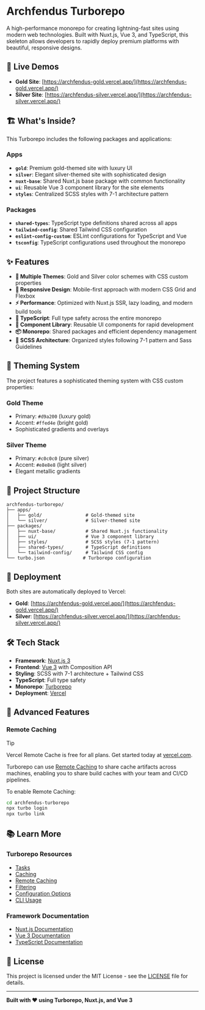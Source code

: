 # Archfendus Turborepo

A high-performance monorepo for creating lightning-fast sites using modern web technologies. Built with Nuxt.js, Vue 3, and TypeScript, this skeleton allows developers to rapidly deploy premium platforms with beautiful, responsive designs.

## 🚀 Live Demos

- **Gold Site**: [https://archfendus-gold.vercel.app/](https://archfendus-gold.vercel.app/)
- **Silver Site**: [https://archfendus-silver.vercel.app/](https://archfendus-silver.vercel.app/)

## 🏗️ What's Inside?

This Turborepo includes the following packages and applications:

### Apps

- **`gold`**: Premium gold-themed site with luxury UI
- **`silver`**: Elegant silver-themed site with sophisticated design
- **`nuxt-base`**: Shared Nuxt.js base package with common functionality
- **`ui`**: Reusable Vue 3 component library for the site elements
- **`styles`**: Centralized SCSS styles with 7-1 architecture pattern

### Packages

- **`shared-types`**: TypeScript type definitions shared across all apps
- **`tailwind-config`**: Shared Tailwind CSS configuration
- **`eslint-config-custom`**: ESLint configurations for TypeScript and Vue
- **`tsconfig`**: TypeScript configurations used throughout the monorepo

## ✨ Features

- **🎨 Multiple Themes**: Gold and Silver color schemes with CSS custom properties
- **📱 Responsive Design**: Mobile-first approach with modern CSS Grid and Flexbox
- **⚡ Performance**: Optimized with Nuxt.js SSR, lazy loading, and modern build tools
- **🔧 TypeScript**: Full type safety across the entire monorepo
- **🎯 Component Library**: Reusable UI components for rapid development
- **📦 Monorepo**: Shared packages and efficient dependency management
- **🎨 SCSS Architecture**: Organized styles following 7-1 pattern and Sass Guidelines

## 🎨 Theming System

The project features a sophisticated theming system with CSS custom properties:

### Gold Theme

- Primary: `#d9a200` (luxury gold)
- Accent: `#ffed4e` (bright gold)
- Sophisticated gradients and overlays

### Silver Theme

- Primary: `#c0c0c0` (pure silver)
- Accent: `#e8e8e8` (light silver)
- Elegant metallic gradients

## 📁 Project Structure

```
archfendus-turborepo/
├── apps/
│   ├── gold/                # Gold-themed site
│   └── silver/              # Silver-themed site
├── packages/
│   ├── nuxt-base/           # Shared Nuxt.js functionality
│   ├── ui/                  # Vue 3 component library
│   ├── styles/              # SCSS styles (7-1 pattern)
│   ├── shared-types/        # TypeScript definitions
│   └── tailwind-config/     # Tailwind CSS config
└── turbo.json              # Turborepo configuration
```

## 🚀 Deployment

Both sites are automatically deployed to Vercel:

- **Gold**: [https://archfendus-gold.vercel.app/](https://archfendus-gold.vercel.app/)
- **Silver**: [https://archfendus-silver.vercel.app/](https://archfendus-silver.vercel.app/)

## 🛠️ Tech Stack

- **Framework**: [Nuxt.js 3](https://nuxt.com/)
- **Frontend**: [Vue 3](https://vuejs.org/) with Composition API
- **Styling**: SCSS with 7-1 architecture + Tailwind CSS
- **TypeScript**: Full type safety
- **Monorepo**: [Turborepo](https://turborepo.com/)
- **Deployment**: [Vercel](https://vercel.com/)

## 🔧 Advanced Features

### Remote Caching

> [!TIP]
> Vercel Remote Cache is free for all plans. Get started today at [vercel.com](https://vercel.com/signup?utm_source=remote-cache-sdk&utm_campaign=free_remote_cache).

Turborepo can use [Remote Caching](https://turborepo.com/docs/core-concepts/remote-caching) to share cache artifacts across machines, enabling you to share build caches with your team and CI/CD pipelines.

To enable Remote Caching:

```bash
cd archfendus-turborepo
npx turbo login
npx turbo link
```

## 📚 Learn More

### Turborepo Resources

- [Tasks](https://turborepo.com/docs/crafting-your-repository/running-tasks)
- [Caching](https://turborepo.com/docs/crafting-your-repository/caching)
- [Remote Caching](https://turborepo.com/docs/core-concepts/remote-caching)
- [Filtering](https://turborepo.com/docs/crafting-your-repository/running-tasks#using-filters)
- [Configuration Options](https://turborepo.com/docs/reference/configuration)
- [CLI Usage](https://turborepo.com/docs/reference/command-line-reference)

### Framework Documentation

- [Nuxt.js Documentation](https://nuxt.com/docs)
- [Vue 3 Documentation](https://vuejs.org/guide/)
- [TypeScript Documentation](https://www.typescriptlang.org/docs/)

## 📄 License

This project is licensed under the MIT License - see the [LICENSE](LICENSE) file for details.

---

**Built with ❤️ using Turborepo, Nuxt.js, and Vue 3**
